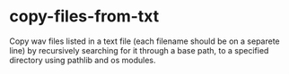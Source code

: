 # copy-files-from-txt
Copy wav files listed in a text file (each filename should be on a separete line) by recursively searching for it through a base path, to a specified directory using pathlib and os modules.
